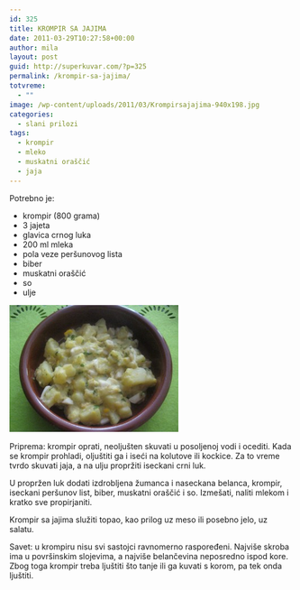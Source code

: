 ```yaml
---
id: 325
title: KROMPIR SA JAJIMA
date: 2011-03-29T10:27:58+00:00
author: mila
layout: post
guid: http://superkuvar.com/?p=325
permalink: /krompir-sa-jajima/
totvreme:
  - ""
image: /wp-content/uploads/2011/03/Krompirsajajima-940x198.jpg
categories:
  - slani prilozi
tags:
  - krompir
  - mleko
  - muskatni oraščić
  - jaja
---
```

Potrebno je:

  * krompir (800 grama)
  * 3 jajeta
  * glavica crnog luka
  * 200 ml mleka
  * pola veze peršunovog lista
  * biber
  * muskatni oraščić
  * so
  * ulje

<img class="alignnone size-medium wp-image-5970" src="/wp-content/uploads/2011/03/Krompirsajajima-300x225.jpg" alt="Krompirsajajima" width="300" height="225" /> 

Priprema: krompir oprati, neoljušten skuvati u posoljenoj vodi i ocediti. Kada se krompir prohladi, oljuštiti ga i iseći na kolutove ili kockice. Za to vreme tvrdo skuvati jaja, a na ulju propržiti iseckani crni luk.

U propržen luk dodati izdrobljena žumanca i naseckana belanca, krompir, iseckani peršunov list, biber, muskatni oraščić i so. Izmešati, naliti mlekom i kratko sve propirjaniti.

Krompir sa jajima služiti topao, kao prilog uz meso ili posebno jelo, uz salatu.

Savet: u krompiru nisu svi sastojci ravnomerno raspoređeni. Najviše skroba ima u površinskim slojevima, a najviše belančevina neposredno ispod kore. Zbog toga krompir treba ljuštiti što tanje ili ga kuvati s korom, pa tek onda ljuštiti.